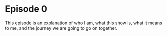 Episode 0
=======

This episode is an explanation of who I am, what this show is, what it means to me, and the journey we are going to go on together.
